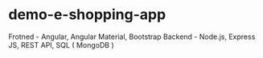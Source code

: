 # demo-e-shopping-app
Frotned - Angular, Angular Material, Bootstrap 
Backend - Node.js, Express JS, REST API, SQL ( MongoDB )
